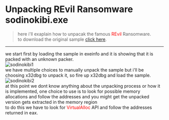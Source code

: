 # Unpacking REvil Ransomware sodinokibi.exe
> here i'll exaplain how to unpacak the famous <span style='color:red'>REvil</span> Ransomware.</br>
>to download the original sample <a href='sample'>click here</a>.</br>
***
we start first by loading the sample in exeinfo and it is showing that it is packed with an unknown packer.</br>
![sodinokibi1](sodinokibi1.jpg)</br>
we have multiple choices to manually unpack the sample but i'll be choosing x32dbg to unpack it, so fire up x32dbg and load the sample.</br>
![sodinokibi2](sodinokibi2.jpg)</br>
at this point we dont know anything about the unpacking process or how it is implemented, one choice to use is to look for possible memory allocations and follow the addresses and you might get the unpacked version gets extracted in the memory region</br>
to do this we have to look for <span style='color:red'>VirtualAlloc</span> API and follow the addresses returned in eax.

